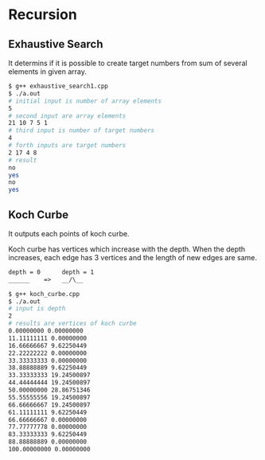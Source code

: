 # Recursion

## Exhaustive Search

It determins if it is possible to create target numbers from sum of several elements in given array.

```bash
$ g++ exhaustive_search1.cpp
$ ./a.out
# initial input is number of array elements
5
# second input are array elements
21 10 7 5 1
# third input is number of target numbers
4
# forth inputs are target numbers
2 17 4 8
# result
no
yes
no
yes
```

## Koch Curbe

It outputs each points of koch curbe.

Koch curbe has vertices which increase with the depth.
When the depth increases, each edge has 3 vertices and the length of new edges are same.

```txt
depth = 0      depth = 1
______    =>   __/\__
```

```bash
$ g++ koch_curbe.cpp
$ ./a.out
# input is depth
2
# results are vertices of koch curbe
0.00000000 0.00000000
11.11111111 0.00000000
16.66666667 9.62250449
22.22222222 0.00000000
33.33333333 0.00000000
38.88888889 9.62250449
33.33333333 19.24500897
44.44444444 19.24500897
50.00000000 28.86751346
55.55555556 19.24500897
66.66666667 19.24500897
61.11111111 9.62250449
66.66666667 0.00000000
77.77777778 0.00000000
83.33333333 9.62250449
88.88888889 0.00000000
100.00000000 0.00000000
```
